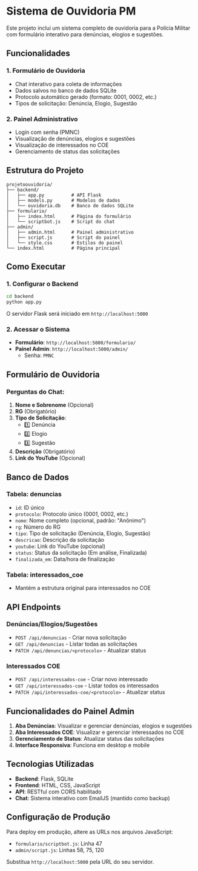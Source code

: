 # Sistema de Ouvidoria PM

Este projeto inclui um sistema completo de ouvidoria para a Polícia Militar com formulário interativo para denúncias, elogios e sugestões.

## Funcionalidades

### 1. Formulário de Ouvidoria
- Chat interativo para coleta de informações
- Dados salvos no banco de dados SQLite
- Protocolo automático gerado (formato: 0001, 0002, etc.)
- Tipos de solicitação: Denúncia, Elogio, Sugestão

### 2. Painel Administrativo
- Login com senha (PMNC)
- Visualização de denúncias, elogios e sugestões
- Visualização de interessados no COE
- Gerenciamento de status das solicitações

## Estrutura do Projeto

```
projetoouvidoria/
├── backend/
│   ├── app.py          # API Flask
│   ├── models.py       # Modelos de dados
│   └── ouvidoria.db    # Banco de dados SQLite
├── formulario/
│   ├── index.html      # Página do formulário
│   └── scriptbot.js    # Script do chat
├── admin/
│   ├── admin.html      # Painel administrativo
│   ├── script.js       # Script do painel
│   └── style.css       # Estilos do painel
└── index.html          # Página principal
```

## Como Executar

### 1. Configurar o Backend
```bash
cd backend
python app.py
```

O servidor Flask será iniciado em `http://localhost:5000`

### 2. Acessar o Sistema

- **Formulário**: `http://localhost:5000/formulario/`
- **Painel Admin**: `http://localhost:5000/admin/`
  - Senha: `PMNC`

## Formulário de Ouvidoria

### Perguntas do Chat:
1. **Nome e Sobrenome** (Opcional)
2. **RG** (Obrigatório)
3. **Tipo de Solicitação**:
   - 1️⃣ Denúncia
   - 2️⃣ Elogio
   - 3️⃣ Sugestão
4. **Descrição** (Obrigatório)
5. **Link do YouTube** (Opcional)

## Banco de Dados

### Tabela: denuncias
- `id`: ID único
- `protocolo`: Protocolo único (0001, 0002, etc.)
- `nome`: Nome completo (opcional, padrão: "Anônimo")
- `rg`: Número do RG
- `tipo`: Tipo de solicitação (Denúncia, Elogio, Sugestão)
- `descricao`: Descrição da solicitação
- `youtube`: Link do YouTube (opcional)
- `status`: Status da solicitação (Em análise, Finalizada)
- `finalizada_em`: Data/hora de finalização

### Tabela: interessados_coe
- Mantém a estrutura original para interessados no COE

## API Endpoints

### Denúncias/Elogios/Sugestões
- `POST /api/denuncias` - Criar nova solicitação
- `GET /api/denuncias` - Listar todas as solicitações
- `PATCH /api/denuncias/<protocolo>` - Atualizar status

### Interessados COE
- `POST /api/interessados-coe` - Criar novo interessado
- `GET /api/interessados-coe` - Listar todos os interessados
- `PATCH /api/interessados-coe/<protocolo>` - Atualizar status

## Funcionalidades do Painel Admin

1. **Aba Denúncias**: Visualizar e gerenciar denúncias, elogios e sugestões
2. **Aba Interessados COE**: Visualizar e gerenciar interessados no COE
3. **Gerenciamento de Status**: Atualizar status das solicitações
4. **Interface Responsiva**: Funciona em desktop e mobile

## Tecnologias Utilizadas

- **Backend**: Flask, SQLite
- **Frontend**: HTML, CSS, JavaScript
- **API**: RESTful com CORS habilitado
- **Chat**: Sistema interativo com EmailJS (mantido como backup)

## Configuração de Produção

Para deploy em produção, altere as URLs nos arquivos JavaScript:
- `formulario/scriptbot.js`: Linha 47
- `admin/script.js`: Linhas 58, 75, 120

Substitua `http://localhost:5000` pela URL do seu servidor. 